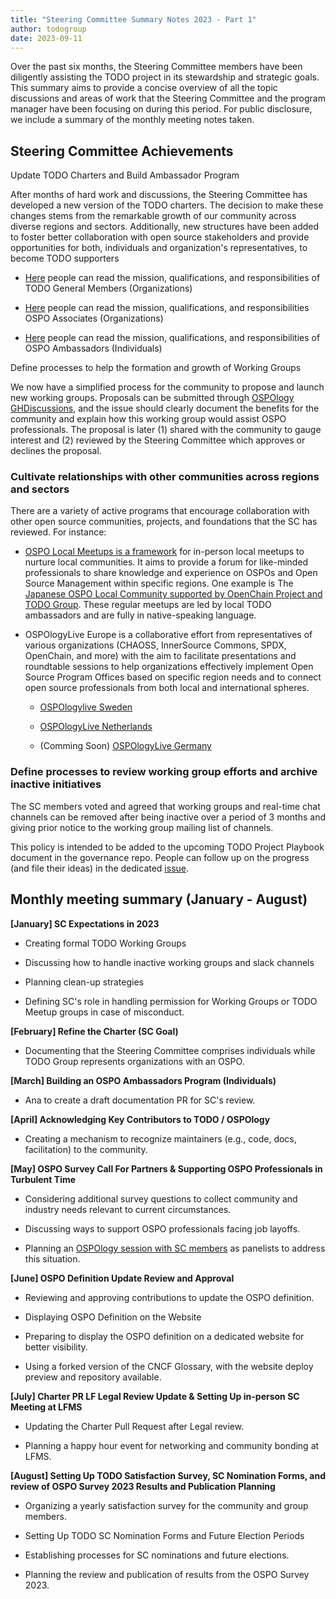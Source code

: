 ```yaml
---
title: "Steering Committee Summary Notes 2023 - Part 1"
author: todogroup
date: 2023-09-11
---
```


Over the past six months, the Steering Committee members have been
diligently assisting the TODO project in its stewardship and strategic
goals. This summary aims to provide a concise overview of all the topic
discussions and areas of work that the Steering Committee and the
program manager have been focusing on during this period. For public
disclosure, we include a summary of the monthly meeting notes taken.

## Steering Committee Achievements

Update TODO Charters and Build Ambassador Program

After months of hard work and discussions, the Steering Committee has
developed a new version of the TODO charters. The decision to make these
changes stems from the remarkable growth of our community across diverse
regions and sectors. Additionally, new structures have been added to
foster better collaboration with open source stakeholders and provide
opportunities for both, individuals and organization's representatives,
to become TODO supporters

-   [Here](https://todogroup.org/about/charter/)
    people can read the mission, qualifications, and responsibilities of TODO General Members (Organizations)
 
-   [Here](https://github.com/todogroup/governance/blob/main/OSPO-Associate-Program.md)
    people can read the mission, qualifications, and responsibilities OSPO Associates (Organizations)

-   [Here](https://github.com/todogroup/governance/blob/main/TODO-OSPO-Ambassador-Program.md)
    people can read the mission, qualifications, and responsibilities of OSPO Ambassadors (Individuals)

Define processes to help the formation and growth of Working Groups

We now have a simplified process for the community to propose and launch
new working groups. Proposals can be submitted through [OSPOlogy
GHDiscussions](https://github.com/todogroup/ospology/discussions),
and the issue should clearly document the benefits for the community and
explain how this working group would assist OSPO professionals. The
proposal is later (1) shared with the community to gauge interest and
(2) reviewed by the Steering Committee which approves or declines the
proposal.

### Cultivate relationships with other communities across regions and sectors

There are a variety of active programs that encourage collaboration with other open source communities, projects, and foundations that the SC has reviewed. For instance:

-   [OSPO Local Meetups is a
 framework](https://github.com/todogroup/ospology/blob/main/local-meetups/framework.md)
for in-person local meetups to nurture local communities. It aims
to provide a forum for like-minded professionals to share
knowledge and experience on OSPOs and Open Source Management
within specific regions. One example is The [Japanese OSPO Local Community supported by OpenChain Project and TODO Group](https://community.linuxfoundation.org/ospo-local-meetup-japan-japanese-speaking/).
These regular meetups are led by local TODO ambassadors and are fully in native-speaking language.

-   OSPOlogyLive Europe is a collaborative effort from representatives
of various organizations (CHAOSS, InnerSource Commons, SPDX,
OpenChain, and more) with the aim to facilitate presentations and
roundtable sessions to help organizations effectively implement
Open Source Program Offices based on specific region needs and to
connect open source professionals from both local and international spheres.

    -   [OSPOlogylive Sweden](https://community.linuxfoundation.org/events/details/lfhq-todo-group-europe-presents-ospologylive-workshop-sweden/)

    -   [OSPOlogyLive  Netherlands](https://community.linuxfoundation.org/events/details/lfhq-ospology-european-chapter-presents-ospologylive-share-learn-netherlands/)

    -   (Comming Soon) [OSPOlogyLive Germany](https://community.linuxfoundation.org/events/details/lfhq-ospology-european-chapter-presents-ospologylive-germany/)

### Define processes to review working group efforts and archive inactive initiatives

The SC members voted and agreed that working groups and real-time chat
channels can be removed after being inactive over a period of 3 months
and giving prior notice to the working group mailing list of channels.

This policy is intended to be added to the upcoming TODO Project
Playbook document in the governance repo. People can follow up on the
progress (and file their ideas) in the dedicated
[issue](https://github.com/todogroup/governance/issues/283).

## Monthly meeting summary (January - August)

**[January] SC Expectations in 2023**

-   Creating formal TODO Working Groups

-   Discussing how to handle inactive working groups and slack channels

-   Planning clean-up strategies

-   Defining SC's role in handling permission for Working Groups or TODO Meetup groups in case of misconduct.

**[February] Refine the Charter (SC Goal)**

-   Documenting that the Steering Committee comprises individuals while TODO Group represents organizations with an OSPO.

**[March] Building an OSPO Ambassadors Program (Individuals)**

-   Ana to create a draft documentation PR for SC's review.

**[April] Acknowledging Key Contributors to TODO / OSPOlogy**

-   Creating a mechanism to recognize maintainers (e.g., code, docs, facilitation) to the community.

**[May] OSPO Survey Call For Partners & Supporting OSPO Professionals
in Turbulent Time**

-   Considering additional survey questions to collect community and industry needs relevant to current circumstances.

-   Discussing ways to support OSPO professionals facing job layoffs.

-   Planning an [OSPOlogy session with SC members](https://youtu.be/XuPqvqWgD_A?si=5dkjTNt6fxqycQo-) as panelists to address this situation.

**[June] OSPO Definition Update Review and Approval**

-   Reviewing and approving contributions to update the OSPO definition.

-   Displaying OSPO Definition on the Website

-   Preparing to display the OSPO definition on a dedicated website for better visibility.

-   Using a forked version of the CNCF Glossary, with the website deploy preview and repository available.

**[July] Charter PR LF Legal Review Update & Setting Up in-person SC
Meeting at LFMS**

-   Updating the Charter Pull Request after Legal review.

-   Planning a happy hour event for networking and community bonding at LFMS.

**[August] Setting Up TODO Satisfaction Survey, SC Nomination Forms,
and review of OSPO Survey 2023 Results and Publication Planning**

-   Organizing a yearly satisfaction survey for the community and group members.

-   Setting Up TODO SC Nomination Forms and Future Election Periods

-   Establishing processes for SC nominations and future elections.

-   Planning the review and publication of results from the OSPO Survey 2023.
